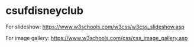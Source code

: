 # csufdisneyclub

For slideshow:
https://www.w3schools.com/w3css/w3css_slideshow.asp

For image gallery:
https://www.w3schools.com/css/css_image_gallery.asp